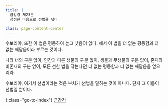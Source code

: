 ```yaml
---
title: |
  금강경 제23분
  청정한 마음으로 선법을 닦다

class: page-content-center
---
```


수보리야, 또한 이 법은 평등하여 높고 낮음이 없다.
해서 이 법을 더 없는 평등함과 더 없는 깨달음이라 부르는 것이다.

나와 너의 구분 없이,
인간과 다른 생물의 구분 없이,
생물과 무생물의 구분 없이,
존재와 비존재의 구분 없이,
모든 선한 법을 닦는다면
더 없는 평등함과 더 없는 깨달음을 얻으리라.

수보리야, 여기서 선법이라는 것은
부처가 선법을 말하는 것이 아니다.
단지 그 이름이 선법일 뿐이다.

{:class="go-to-index"}
[금강경](index)